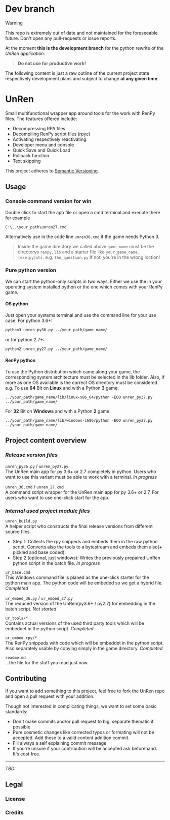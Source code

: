# Dev branch

> [!WARNING]
> This repo is extremely out of date and not maintained for the foreseeable future. Don't open
any pull-requests or issue reports.

At the moment **this is the development branch** for the python rewrite of the
_UnRen application._
> **Do not use for productive work!**

The following content is just a raw outline of the current project state respectively
development plans and subject to change **at any given time**.

<!-- madeddy: This line and above is to be removed on dev completion -->

# UnRen
Small multifunctional wrapper app around tools for the work with RenPy files.
The features offered include:
- Decompressing RPA files
- Decompiling RenPy script files (rpyc)
- Activating respectively reactivating:
 - Developer menu and console
 - Quick Save and Quick Load
 - Rollback function
 - Text skipping

This project adheres to [Semantic Versioning](https://semver.org).

## Usage
### Console command version for win
Double click to start the app file or open a cmd terminal and execute there for example
```batch
C:\..\your_path\unren27.cmd
```
Alternatively use in the code line `unren36.cmd` if the game needs Python 3.

> Inside the game directory we called above `game_name` must be the directorys
`renpy`, `lib` and a starter file like `your_game_name.(exe|py|sh)`.
e.g. `the_question.py`
If not, you're in the wrong loction!

### Pure python version
We can start the python-only scripts in two ways. Either we use the in your operating
system installed python or the one which comes with your RenPy game.

#### OS python
Just open your systems terminal and use the command line for your use case.
For python 3.6+:
```sh
python3 unren_py36.py ../your_path/game_name/
```
or for python 2.7+:
```sh
python2 unren_py27.py ../your_path/game_name/
```

#### RenPy python
To use the Python distribution which came along your game, the corresponding system
architecture must be selected in the lib folder. Also, if more as one OS available is
the correct OS directory must be considered.
e.g. 
To use **64** Bit on **Linux** and with a Python **3** game:
```
../your_path/game_name/lib/linux-x86_64/python -EOO unren_py37.py ../your_path/game_name/
```
For **32** Bit on **Windows** and with a Python **2** game:
```
../your_path/game_name/lib/windows-i686/python -EOO unren_py27.py ../your_path/game_name/
```


## Project content overview
### _Release version files_
`unren_py36.py` / `unren_py27.py`  
The UnRen main app for py 3.6+ or 2.7 completely in python. Users who want to use
this variant must be able to work with a terminal.
_In progress_

`unren_36.cmd` / `unren_27.cmd`  
A command script wrapper for the UnRen main app for py 3.6+ or 2.7. For users who
want to use one-click start for the app.

### _Internal used project module files_ 

`unren_build.py`  
A helper script who constructs the final release versions from different source
files.
- Step 1: Collects the rpy snippeds and embeds them in the raw python script. Converts
also the tools to a bytestream and embeds them also(+ pickled and base coded).
- Step 2 (optional, just windows): Writes the previously prepaired UnRen python
script in the batch file. 
_In progress_

`ur_base.cmd`  
This Windows command file is planed as the one-click starter for the python main
app. The python code will be embeded so we get a hybrid file.
_Completed_

`ur_embed_36.py` / `ur_embed_27.py`  
The reduced version of the UnRen(py3.6+ / py2.7) for embedding in the batch
script.
_Not started_

`ur_tools/*`  
Contains actual versions of the used third party tools which will be embeddet in
the python script.
_Completed_

`ur_embed_rpy/*`  
The RenPy snippeds with code which will be embeddet in the python script. Also
separately usable by copying simply in the game directory.
_Completed_

`readme.md`  
...the file for the stuff you read just now.

## Contributing
If you want to add something to this project, feel free to fork the UnRen repo
and open a pull request with your addition.

Though not interested in complicating things, we want to set some basic standards:
- Don't make commits and/or pull request to big; separate thematic if possible
- Pure cosmetic changes like corrected typos or formating will not be accepted.
Add these to a valid content addition commit.
- Fill always a self explaining commit message
- If you're unsure if your contribution will be accepted ask beforehand. It's cost
free.



---
_TBD:_
## Legal
### License

### Credits 
